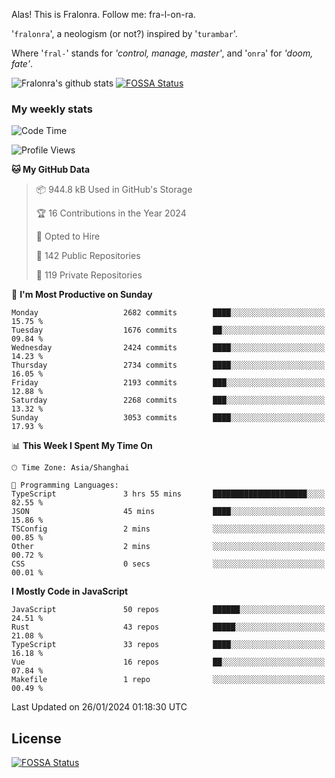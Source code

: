 Alas! This is Fralonra. Follow me: fra-l-on-ra.

'`fralonra`', a neologism (or not?) inspired by '`turambar`'.

Where '`fral-`' stands for *'control, manage, master'*, and '`onra`' for *'doom, fate'*.

![Fralonra's github stats](https://github-readme-stats.vercel.app/api?username=fralonra)
[![FOSSA Status](https://app.fossa.com/api/projects/git%2Bgithub.com%2Ffralonra%2Ffralonra.svg?type=shield)](https://app.fossa.com/projects/git%2Bgithub.com%2Ffralonra%2Ffralonra?ref=badge_shield)

### My weekly stats

<!--START_SECTION:waka-->
![Code Time](http://img.shields.io/badge/Code%20Time-4%2C425%20hrs%2028%20mins-blue)

![Profile Views](http://img.shields.io/badge/Profile%20Views-0-blue)

**🐱 My GitHub Data** 

> 📦 944.8 kB Used in GitHub's Storage 
 > 
> 🏆 16 Contributions in the Year 2024
 > 
> 💼 Opted to Hire
 > 
> 📜 142 Public Repositories 
 > 
> 🔑 119 Private Repositories 
 > 
📅 **I'm Most Productive on Sunday** 

```text
Monday                   2682 commits        ████░░░░░░░░░░░░░░░░░░░░░   15.75 % 
Tuesday                  1676 commits        ██░░░░░░░░░░░░░░░░░░░░░░░   09.84 % 
Wednesday                2424 commits        ████░░░░░░░░░░░░░░░░░░░░░   14.23 % 
Thursday                 2734 commits        ████░░░░░░░░░░░░░░░░░░░░░   16.05 % 
Friday                   2193 commits        ███░░░░░░░░░░░░░░░░░░░░░░   12.88 % 
Saturday                 2268 commits        ███░░░░░░░░░░░░░░░░░░░░░░   13.32 % 
Sunday                   3053 commits        ████░░░░░░░░░░░░░░░░░░░░░   17.93 % 
```


📊 **This Week I Spent My Time On** 

```text
🕑︎ Time Zone: Asia/Shanghai

💬 Programming Languages: 
TypeScript               3 hrs 55 mins       █████████████████████░░░░   82.55 % 
JSON                     45 mins             ████░░░░░░░░░░░░░░░░░░░░░   15.86 % 
TSConfig                 2 mins              ░░░░░░░░░░░░░░░░░░░░░░░░░   00.85 % 
Other                    2 mins              ░░░░░░░░░░░░░░░░░░░░░░░░░   00.72 % 
CSS                      0 secs              ░░░░░░░░░░░░░░░░░░░░░░░░░   00.01 % 
```

**I Mostly Code in JavaScript** 

```text
JavaScript               50 repos            ██████░░░░░░░░░░░░░░░░░░░   24.51 % 
Rust                     43 repos            █████░░░░░░░░░░░░░░░░░░░░   21.08 % 
TypeScript               33 repos            ████░░░░░░░░░░░░░░░░░░░░░   16.18 % 
Vue                      16 repos            ██░░░░░░░░░░░░░░░░░░░░░░░   07.84 % 
Makefile                 1 repo              ░░░░░░░░░░░░░░░░░░░░░░░░░   00.49 % 
```




 Last Updated on 26/01/2024 01:18:30 UTC
<!--END_SECTION:waka-->

## License
[![FOSSA Status](https://app.fossa.com/api/projects/git%2Bgithub.com%2Ffralonra%2Ffralonra.svg?type=large)](https://app.fossa.com/projects/git%2Bgithub.com%2Ffralonra%2Ffralonra?ref=badge_large)